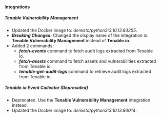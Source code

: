 
#### Integrations

##### Tenable Vulnerability Management


- Updated the Docker image to: *demisto/python3:3.10.13.83255*.
- ***Breaking Changes:*** Changed the display name of the integration to **Tenable Vulnerability Management** instead of **Tenable.io**.
- Added 2 commands:
  - ***fetch-events*** command to fetch audit logs extracted from Tenable io.
  - ***fetch-assets*** command to fetch assets and vulnerabilities extracted from Tenable io.
  - ***tenable-get-audit-logs*** command to retrieve audit logs extracted from Tenable io.

##### Tenable.io Event Collector (Deprecated)

- Deprecated. Use the **Tenable Vulnerability Management** Integration instead.
- Updated the Docker image to: *demisto/python3:3.10.13.80014*.
